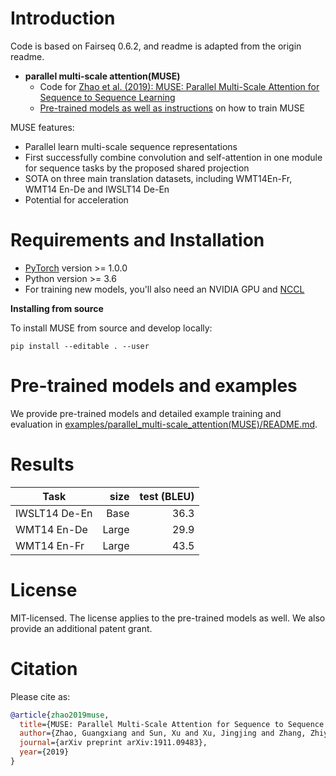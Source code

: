 # Introduction
Code is based on Fairseq 0.6.2, and readme is adapted from the origin readme.
- **parallel multi-scale attention(MUSE)**
  - Code for [Zhao et al. (2019): MUSE: Parallel Multi-Scale Attention for Sequence to Sequence Learning ](https://arxiv.org/abs/1911.09483)
  - [Pre-trained models as well as instructions](examples/parallel_multi-scale_attention(MUSE)/README.md) on how to train MUSE

MUSE features:
- Parallel learn multi-scale sequence representations
- First successfully combine convolution and self-attention in one module for sequence tasks by the proposed shared projection
- SOTA on three main translation datasets, including WMT14En-Fr, WMT14 En-De and IWSLT14 De-En
- Potential for acceleration


# Requirements and Installation

* [PyTorch](http://pytorch.org/) version >= 1.0.0
* Python version >= 3.6
* For training new models, you'll also need an NVIDIA GPU and [NCCL](https://github.com/NVIDIA/nccl)

**Installing from source**

To install MUSE from source and develop locally:
```
pip install --editable . --user
```

# Pre-trained models and examples

We provide pre-trained models and detailed example training and
evaluation in [examples/parallel_multi-scale_attention(MUSE)/README.md](examples/parallel_multi-scale_attention(MUSE)/README.md).

# Results
| Task | size  | test (BLEU) |
| ---------- | ---:| ----:|
| IWSLT14 De-En | Base | 36.3 |
| WMT14 En-De |  Large  | 29.9 |
| WMT14 En-Fr |  Large | 43.5 |

# License
MIT-licensed.
The license applies to the pre-trained models as well.
We also provide an additional patent grant.

# Citation

Please cite as:

```bibtex
@article{zhao2019muse,
  title={MUSE: Parallel Multi-Scale Attention for Sequence to Sequence Learning},
  author={Zhao, Guangxiang and Sun, Xu and Xu, Jingjing and Zhang, Zhiyuan and Luo, Liangchen},
  journal={arXiv preprint arXiv:1911.09483},
  year={2019}
}
```
